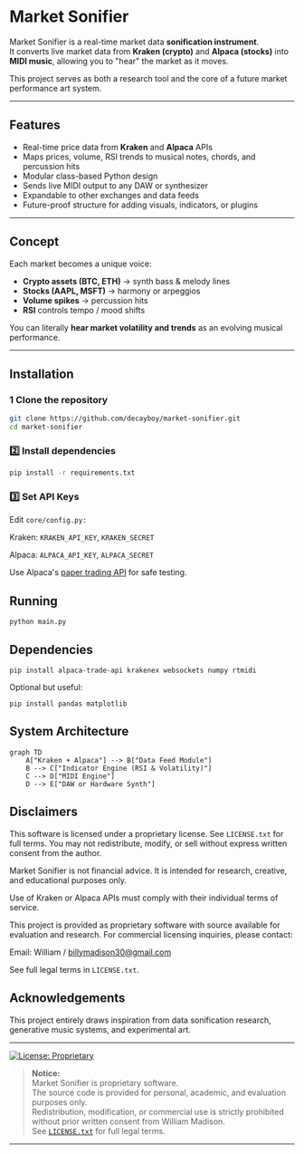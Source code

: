 #  Market Sonifier

Market Sonifier is a real-time market data **sonification instrument**.  
It converts live market data from **Kraken (crypto)** and **Alpaca (stocks)** into **MIDI music**, allowing you to "hear" the market as it moves.

This project serves as both a research tool and the core of a future market performance art system.

---

##  Features

- Real-time price data from **Kraken** and **Alpaca** APIs
- Maps prices, volume, RSI trends to musical notes, chords, and percussion hits
- Modular class-based Python design
- Sends live MIDI output to any DAW or synthesizer
- Expandable to other exchanges and data feeds
- Future-proof structure for adding visuals, indicators, or plugins

---

##  Concept

Each market becomes a unique voice:
- **Crypto assets (BTC, ETH)** → synth bass & melody lines  
- **Stocks (AAPL, MSFT)** → harmony or arpeggios  
- **Volume spikes** → percussion hits  
- **RSI** controls tempo / mood shifts  

You can literally **hear market volatility and trends** as an evolving musical performance.

---

##  Installation

### 1️ Clone the repository

```bash
git clone https://github.com/decayboy/market-sonifier.git
cd market-sonifier
```
### 2️⃣ Install dependencies
```bash
pip install -r requirements.txt
```
### 3️⃣ Set API Keys
Edit ```core/config.py:```

Kraken: ```KRAKEN_API_KEY```, ```KRAKEN_SECRET```

Alpaca: ```ALPACA_API_KEY```, ```ALPACA_SECRET```

Use Alpaca's [paper trading API](https://alpaca.markets/learn/start-paper-trading) for safe testing.

## Running
```
python main.py
```

## Dependencies
```
pip install alpaca-trade-api krakenex websockets numpy rtmidi
```
Optional but useful:
```
pip install pandas matplotlib
```

## System Architecture

```mermaid
graph TD
    A["Kraken + Alpaca"] --> B["Data Feed Module"]
    B --> C["Indicator Engine (RSI & Volatility)"]
    C --> D["MIDI Engine"]
    D --> E["DAW or Hardware Synth"]
```
## Disclaimers

This software is licensed under a proprietary license.
See ```LICENSE.txt``` for full terms.
You may not redistribute, modify, or sell without express written consent from the author.

Market Sonifier is not financial advice.
It is intended for research, creative, and educational purposes only.

Use of Kraken or Alpaca APIs must comply with their individual terms of service.

This project is provided as proprietary software with source available for evaluation and research.
For commercial licensing inquiries, please contact:


Email: William / billymadison30@gmail.com

See full legal terms in ```LICENSE.txt```.

## Acknowledgements
This project entirely draws inspiration from data sonification research, generative music systems, and experimental art.

---

[![License: Proprietary](https://img.shields.io/badge/license-Proprietary-blue.svg)](LICENSE.txt)

> **Notice:**  
> Market Sonifier is proprietary software.  
> The source code is provided for personal, academic, and evaluation purposes only.  
> Redistribution, modification, or commercial use is strictly prohibited without prior written consent from William Madison.  
> See [`LICENSE.txt`](LICENSE.txt) for full legal terms.

---


